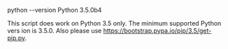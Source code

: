 python --version
Python 3.5.0b4

This script does work on Python 3.5 only. The minimum supported Python vers
ion is 3.5.0. Also please use https://bootstrap.pypa.io/pip/3.5/get-pip.py.

